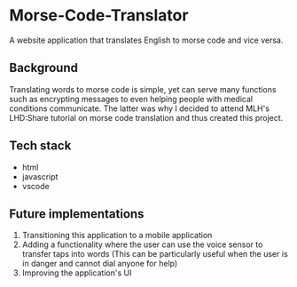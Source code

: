 # Morse-Code-Translator
A website application that translates English to morse code and vice versa.

## Background
Translating words to morse code is simple, yet can serve many functions such as encrypting messages to even helping people with medical conditions communicate. The latter was why I decided to attend MLH's LHD:Share tutorial on morse code translation and thus created this project.

## Tech stack
- html
- javascript
- vscode

## Future implementations
1. Transitioning this application to a mobile application
2. Adding a functionality where the user can use the voice sensor to transfer taps into words (This can be particularly useful when the user is in danger and cannot dial anyone for help)
3. Improving the application's UI

